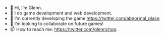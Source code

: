 - 👋 Hi, I’m Glenn.
- 👀 I do game development and web development.
- 🌱 I’m currently developing the game https://twitter.com/abnormal_place
- 💞️ I’m looking to collaborate on future games!
- 📫 How to reach me: https://twitter.com/glennchop.

<!---
xerserk/xerserk is a ✨ special ✨ repository because its `README.md` (this file) appears on your GitHub profile.
You can click the Preview link to take a look at your changes.
--->
